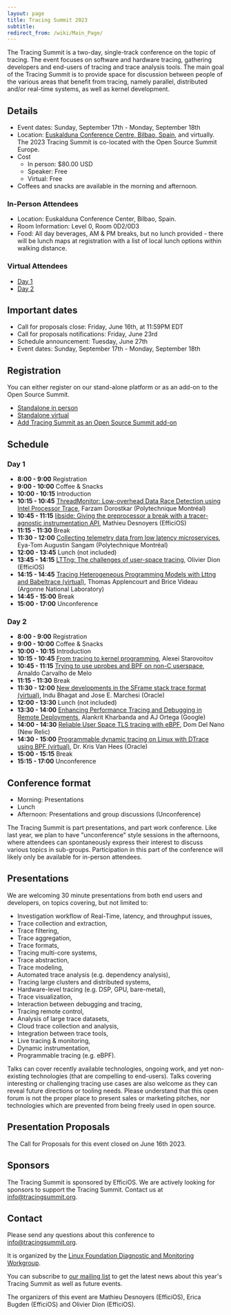 ```yaml
---
layout: page
title: Tracing Summit 2023
subtitle:
redirect_from: /wiki/Main_Page/
---
```


The Tracing Summit is a two-day, single-track conference on the topic of
tracing. The event focuses on software and hardware tracing, gathering
developers and end-users of tracing and trace analysis tools. The main goal of
the Tracing Summit is to provide space for discussion between people of the
various areas that benefit from tracing, namely parallel, distributed and/or
real-time systems, as well as kernel development.

## Details

* Event dates: Sunday, September 17th - Monday, September 18th
* Location: [Euskalduna Conference Centre, Bilbao, Spain](https://maps.app.goo.gl/PyRRfbW1H9fgJZew5), and virtually. The 2023 Tracing Summit is co-located
  with the Open Source Summit Europe.
* Cost
	* In person: $80.00 USD
    * Speaker: Free
    * Virtual: Free
* Coffees and snacks are available in the morning and afternoon.

### In-Person Attendees

* Location: Euskalduna Conference Center, Bilbao, Spain.
* Room Information: Level 0, Room 0D2/0D3
* Food: All day beverages, AM & PM breaks, but no lunch provided - there will be
  lunch maps at registration with a list of local lunch options within walking
  distance.

### Virtual Attendees

* [Day 1](https://zoom.us/j/98784695878)
* [Day 2](https://zoom.us/j/97545788314)

## Important dates

* Call for proposals close: Friday, June 16th, at 11:59PM EDT
* Call for proposals notifications: Friday, June 23rd
* Schedule announcement: Tuesday, June 27th
* Event dates: Sunday, September 17th - Monday, September 18th

## Registration

You can either register on our stand-alone platform or as an add-on to the Open Source Summit.

* [Standalone in person](https://cvent.me/Gn0nkR)
* [Standalone virtual](https://cvent.me/xywylX)
* [Add Tracing Summit as an Open Source Summit add-on](https://events.linuxfoundation.org/open-source-summit-europe/features/co-located-events/)

## Schedule

### Day 1

* **8:00 - 9:00**   Registration
* **9:00 - 10:00**  Coffee & Snacks
* **10:00 - 10:15** Introduction
* **10:15 - 10:45** [ThreadMonitor: Low-overhead Data Race Detection using Intel Processor Trace](/ts/2023/tmon), Farzam Dorostkar (Polytechnique Montréal)
* **10:45 - 11:15** [libside: Giving the preprocessor a break with a tracer-agnostic instrumentation API](/ts/2023/libside), Mathieu Desnoyers (EfficiOS)
* **11:15 - 11:30** Break
* **11:30 - 12:00** [Collecting telemetry data from low latency microservices](/ts/2023/telemetry), Eya-Tom Augustin Sangam (Polytechnique Montréal)
* **12:00 - 13:45** Lunch (not included)
* **13:45 - 14:15** [LTTng: The challenges of user-space tracing](/ts/2023/lttng), Olivier Dion (EfficiOS)
* **14:15 - 14:45** [Tracing Heterogeneous Programming Models with Lttng and Babeltrace (virtual)](/ts/2023/heterogeneous), Thomas Applencourt and Brice Videau (Argonne National Laboratory)
* **14:45 - 15:00** Break
* **15:00 - 17:00** Unconference

### Day 2

* **8:00 - 9:00**   Registration
* **9:00 - 10:00**  Coffee & Snacks
* **10:00 - 10:15** Introduction
* **10:15 - 10:45** [From tracing to kernel programming](/ts/2023/ebpf), Alexei Starovoitov
* **10:45 - 11:15** [Trying to use uprobes and BPF on non-C userspace](/ts/2023/bpf-non-c), Arnaldo Carvalho de Melo
* **11:15 - 11:30** Break
* **11:30 - 12:00** [New developments in the SFrame stack trace format (virtual)](/ts/2023/sframe), Indu Bhagat and Jose E. Marchesi (Oracle)
* **12:00 - 13:30** Lunch (not included)
* **13:30 - 14:00** [Enhancing Performance Tracing and Debugging in Remote Deployments](/ts/2023/remote), Alankrit Kharbanda and AJ Ortega (Google)
* **14:00 - 14:30** [Reliable User Space TLS tracing with eBPF](/ts/2023/tls), Dom Del Nano (New Relic)
* **14:30 - 15:00** [Programmable dynamic tracing on Linux with DTrace using BPF (virtual)](/ts/2023/dtrace), Dr. Kris Van Hees (Oracle)
* **15:00 - 15:15** Break
* **15:15 - 17:00** Unconference

## Conference format

* Morning: Presentations
* Lunch
* Afternoon: Presentations and group discussions (Unconference)

The Tracing Summit is part presentations, and part work conference. Like last
year, we plan to have "unconference" style sessions in the afternoons, where
attendees can spontaneously express their interest to discuss various topics in
sub-groups. Participation in this part of the conference will likely only be
available for in-person attendees.

## Presentations

We are welcoming 30 minute presentations from both end users and developers, on
topics covering, but not limited to:

* Investigation workflow of Real-Time, latency, and throughput issues,
* Trace collection and extraction,
* Trace filtering,
* Trace aggregation,
* Trace formats,
* Tracing multi-core systems,
* Trace abstraction,
* Trace modeling,
* Automated trace analysis (e.g. dependency analysis),
* Tracing large clusters and distributed systems,
* Hardware-level tracing (e.g. DSP, GPU, bare-metal),
* Trace visualization,
* Interaction between debugging and tracing,
* Tracing remote control,
* Analysis of large trace datasets,
* Cloud trace collection and analysis,
* Integration between trace tools,
* Live tracing & monitoring,
* Dynamic instrumentation,
* Programmable tracing (e.g. eBPF).

Talks can cover recently available technologies, ongoing work, and yet
non-existing technologies (that are compelling to end-users). Talks covering
interesting or challenging tracing use cases are also welcome as they can reveal
future directions or tooling needs. Please understand that this open forum is
not the proper place to present sales or marketing pitches, nor technologies
which are prevented from being freely used in open source.

## Presentation Proposals

The Call for Proposals for this event closed on June 16th 2023.

## Sponsors

The Tracing Summit is sponsored by EfficiOS. We are actively looking for
sponsors to support the Tracing Summit. Contact us at [info@tracingsummit.org](mailto:info@tracingsummit.org).

## Contact
Please send any questions about this conference to [info@tracingsummit.org](mailto:info@tracingsummit.org).

It is organized by the [Linux Foundation Diagnostic and Monitoring Workgroup](https://diamon.org).

You can subscribe to [our mailing list](https://eepurl.com/goakfv) to get the latest news about this year's Tracing Summit as well as future events.

The organizers of this event are Mathieu Desnoyers (EfficiOS), Erica Bugden
(EfficiOS) and Olivier Dion (EfficiOS).
